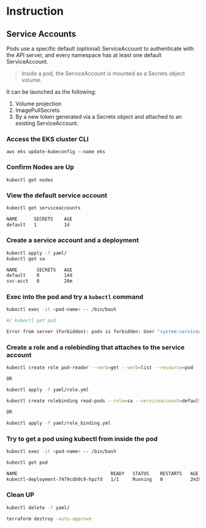 # Instruction

## Service Accounts

Pods use a specific default (optional) ServiceAccount to authenticate with the API server, and every namespace has at least one default ServiceAccount.

> Inside a pod, the ServiceAccount is mounted as a Secrets object volume.

It can be launched as the following:

1. Volume projection
2. ImagePullSecrets
3. By a new token generated via a Secrets object and attached to an existing ServiceAccount.

### Access the EKS cluster CLI

`aws eks update-kubeconfig --name eks`

### Confirm Nodes are Up

`kubectl get nodes`

### View the default service account

``` bash
kubectl get serviceaccounts

NAME      SECRETS    AGE
default   1          1d
```

### Create a service account and a deployment

```bash
kubectl apply -f yaml/
kubectl get sa

NAME       SECRETS   AGE
default    0         14d
svc-acct   0         20m
```

### Exec into the pod and try a `kubectl` command

```bash
kubectl exec -it <pod-name> -- /bin/bash

#/ kubectl get pod

Error from server (Forbidden): pods is forbidden: User "system:serviceaccount:default:default" cannot list resource "pods" in API group "" in the namespace "default"
```

### Create a role and a rolebinding that attaches to the service account

```bash
kubectl create role pod-reader --verb=get --verb=list --resource=pod 

OR

kubectl apply -f yaml/role.yml

kubectl create rolebinding read-pods --role=sa --serviceaccount=default:svc-acct

OR

kubectl apply -f yaml/role_binding.yml
```

### Try to get a pod using kubectl from inside the pod

```bash
kubectl exec -it <pod-name> -- /bin/bash

kubectl get pod

NAME                                  READY   STATUS    RESTARTS   AGE
kubectl-deployment-7479cdb9c9-hpzfd   1/1     Running   0          2m19s
```

### Clean UP

```bash
kubectl delete -f yaml/

terraform destroy -auto-approve
```
